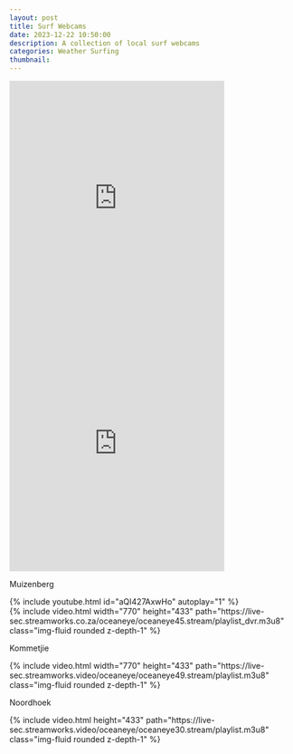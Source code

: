 ```yaml
---
layout: post
title: Surf Webcams
date: 2023-12-22 10:50:00
description: A collection of local surf webcams
categories: Weather Surfing
thumbnail: 
---
```


<div class="row justify-content-sm-center">
    <div class="col-sm-6 mt-3 mt-md-0">
        <iframe width="380" height="433" src="https://embed.windy.com/embed2.html?lat=-34.064&lon=18.572&detailLat=-34.049&detailLon=18.481&width=380&height=433&zoom=9&level=surface&overlay=wind&product=ecmwf&menu=&message=true&marker=&calendar=now&pressure=&type=map&location=coordinates&detail=&metricWind=default&metricTemp=default&radarRange=-1" frameborder="0"></iframe>
    </div>
    <div class="col-sm-6 mt-3 mt-md-0">
        <iframe width="380" height="433" src="https://embed.windy.com/embed2.html?lat=-34.064&lon=18.572&detailLat=-34.049&detailLon=18.481&width=380&height=433&zoom=9&level=surface&overlay=swell1&product=ecmwfWaves&menu=&message=true&marker=&calendar=now&pressure=&type=map&location=coordinates&detail=&metricWind=default&metricTemp=default&radarRange=-1" frameborder="0"></iframe>
    </div>
</div>


Muizenberg

<div class="row">
    <div class="col-sm mt-3 mt-md-0">
        {% include youtube.html id="aQI427AxwHo" autoplay="1" %}
    </div>
</div>


<div class="row">
    <div class="col-sm mt-3 mt-md-0">
        {% include video.html width="770" height="433" path="https://live-sec.streamworks.co.za/oceaneye/oceaneye45.stream/playlist_dvr.m3u8" class="img-fluid rounded z-depth-1" %}
    </div>
</div>


Kommetjie

<div class="row">
    <div class="col-sm mt-3 mt-md-0">
        {% include video.html width="770" height="433" path="https://live-sec.streamworks.video/oceaneye/oceaneye49.stream/playlist.m3u8" class="img-fluid rounded z-depth-1" %}
    </div>
</div>

Noordhoek
<div class="row">
    <div class="col-sm mt-3 mt-md-0">
        {% include video.html height="433" path="https://live-sec.streamworks.video/oceaneye/oceaneye30.stream/playlist.m3u8" class="img-fluid rounded z-depth-1" %}
    </div>
</div>
